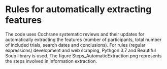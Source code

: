 # Rules for automatically extracting features
The code uses Cochrane systematic reviews and their updates for automatically extracting the features (number of participants, total number of included trials, search dates and conclusions). For rules (regular expressions) development and web scraping, Pythgon 3.7 and Beautiful Soup library is used. The figure Steps_AutomaticExtraction.png represents the steps involved in information extraction.
